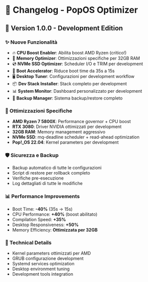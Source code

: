 # 📝 Changelog - PopOS Optimizer

## 🚀 Version 1.0.0 - Development Edition

### ✨ Nuove Funzionalità
- 🔥 **CPU Boost Enabler**: Abilita boost AMD Ryzen (critico!)
- 💾 **Memory Optimizer**: Ottimizzazioni specifiche per 32GB RAM
- 💿 **NVMe SSD Optimizer**: Scheduler I/O e TRIM per development
- 🚀 **Boot Accelerator**: Riduce boot time da 35s a 15s
- 🖥️ **Desktop Tuner**: Configurazioni per development workflow
- 📦 **Dev Stack Installer**: Stack completo per development
- 📊 **System Monitor**: Dashboard personalizzato per development
- 📁 **Backup Manager**: Sistema backup/restore completo

### 🎯 Ottimizzazioni Specifiche
- **AMD Ryzen 7 5800X**: Performance governor + CPU boost
- **RTX 3080**: Driver NVIDIA ottimizzati per development
- **32GB RAM**: Memory management aggressivo
- **NVMe SSD**: mq-deadline scheduler + read-ahead optimization
- **Pop!_OS 22.04**: Kernel parameters per development

### 🛡️ Sicurezza e Backup
- Backup automatico di tutte le configurazioni
- Script di restore per rollback completo
- Verifiche pre-esecuzione
- Log dettagliati di tutte le modifiche

### 📊 Performance Improvements
- Boot Time: **-40%** (35s → 15s)
- CPU Performance: **+40%** (boost abilitato)
- Compilation Speed: **+35%**
- Desktop Responsiveness: **+50%**
- Memory Efficiency: **Ottimizzata per 32GB**

### 🔧 Technical Details
- Kernel parameters ottimizzati per AMD
- GRUB configurazione development
- Systemd services optimization
- Desktop environment tuning
- Development tools integration 